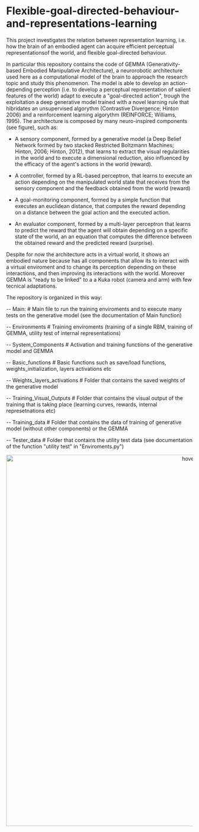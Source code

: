 # Flexible-goal-directed-behaviour-and-representations-learning

This project investigates the relation between representation learning, i.e. how the brain of an embodied agent can acquire efficient perceptual representationsof the world, and flexible goal-directed behaviour.

In particular this repository contains the code of GEMMA (Generativity-based Embodied Manipulative Architecture), a neurorobotic architecture used here as a computational model of the brain to approach the research topic and study this phenomenon. The model is able to develop an action-depending perception (i.e. to develop a perceptual representation of salient features of the world) adapt to execute a "goal-directed action", trough the exploitation a deep generative model trained with a novel learning rule that hibridates an unsupervised algorythm (Contrastive Divergence; Hinton 2006) and a reinforcement learning algorythm (REINFORCE; Williams, 1995). The architecture is composed by many neuro-inspired components (see figure), such as:

- A sensory component, formed by a generative model (a Deep Belief Network formed by two stacked Restricted Boltzmann Machines; Hinton, 2006; Hinton, 2012), that learns to extract the visual regularities in the world and to execute a dimensional reduction, also influenced by the efficacy of the agent's actions in the world (reward).

- A controller, formed by a RL-based perceptron, that learns to execute an action depending on the manipulated world state that receives from the sensory component and the feedback obtained from the world (reward)

- A goal-monitoring component, formed by a simple function that executes an euclidean distance, that computes the reward depending on a distance between the goal action and the executed action.

- An evaluator component, formed by a multi-layer perceptron that learns to predict the reward that the agent will obtain depending on a specific state of the world, an an equation that computes the difference between the obtained reward and the predicted reward (surprise).

Despite for now the architecture acts in a virtual world, it shows an embodied nature because has all components that allow its to interact with a virtual enviroment and to change its perception depending on these interactions, and then improving its interactions with the world. Moreover GEMMA is "ready to be linked" to a a Kuka robot (camera and arm) with few tecnical adaptations.

The repository is organized in this way:

-- Main:                                   # Main file to run the training enviroments and to execute many tests on the generative model (see the documentation of Main function)

-- Environments                         # Training enviroments (training of a single RBM, training of GEMMA, utility test of internal representations)

-- System_Components                    # Activation and training functions of the generative model and GEMMA

-- Basic_functions                      # Basic functions such as save/load functions, weights_initialization, layers activations etc

-- Weights_layers_activations           # Folder that contains the saved weights of the generative model

-- Training_Visual_Outputs              # Folder that contains the visual output of the training that is taking place (learning curves, rewards, internal represetnations etc)

-- Training_data                        # Folder that contains the data of training of generative model (without other components) or the GEMMA

-- Tester_data                          # Folder that contains the utility test data (see documentation of the function "utility test" in "Enviroments.py")


<p align="center">
  <img src="https://github.com/GiovanniGranato/Flexible-goal-directed-behaviour-and-representations-learning/blob/master/Functional_schema_Generativity-based  Embodied Manipulative Architecture (GEMMA)?raw=true" width="1000" title="hover text">
</p>


